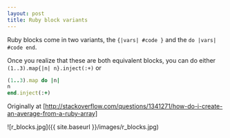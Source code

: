 ```yaml
---
layout: post
title: Ruby block variants
---
```

Ruby blocks come in two variants, the `{|vars| #code }` and the `do |vars| #code end`.

Once you realize that these are both equivalent blocks, you can do either `(1..3).map{|n| n}.inject(:+)` or

```ruby
(1..3).map do |n|
n
end.inject(:+)
```

Originally at [http://stackoverflow.com/questions/1341271/how-do-i-create-an-average-from-a-ruby-array]

![r_blocks.jpg]({{ site.baseurl }}/images/r_blocks.jpg)